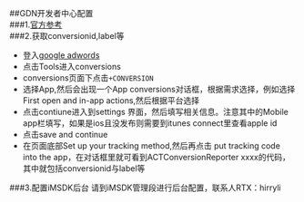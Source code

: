 ##GDN开发者中心配置    
###1.[官方参考](https://developers.google.com/app-conversion-tracking/)        
###2.获取conversionid,label等     
+ 登入[google adwords](https://accounts.google.com/ServiceLogin?service=adwords&continue=https://adwords.google.com/um/identity?sourceid%3Dawo%26subid%3Dcn-en-ha-rh-bkmp0~105314626495%26hl%3Dzh_CN&hl=zh_CN&ltmpl=signin&passive=0&skipvpage=true)     
+ 点击Tools进入conversions     
+ conversions页面下点击`+CONVERSION`    
+ 选择App,然后会出现一个App conversions对话框，根据需求选择，例如选择First open and in-app actions,然后根据平台选择   
+ 点击contiune进入到settings 界面，然后填写相关信息。注意其中的Mobile app栏填写，如果是ios且没发布则需要到itunes connect里查看apple id
+ 点击save and continue    
+ 在页面底部Set up your tracking method,然后再点击 put tracking code into the app，在对话框里就可看到ACTConversionReporter xxxx的代码，其中就包括conversionid与label等       

###3.配置iMSDK后台
请到iMSDK管理段进行后台配置，联系人RTX：hirryli
